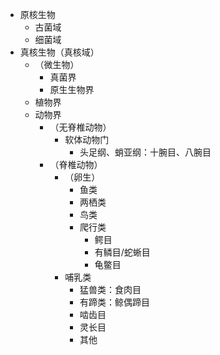 - 原核生物
  - 古菌域
  - 细菌域
- 真核生物（真核域）
  - （微生物）
    - 真菌界
    - 原生生物界
  - 植物界
  - 动物界
    - （无脊椎动物）
      - 软体动物门
        - 头足纲、蛸亚纲：十腕目、八腕目
    - （脊椎动物）
      - （卵生）
        - 鱼类
        - 两栖类
        - 鸟类
        - 爬行类
          - 鳄目
          - 有鳞目/蛇蜥目
          - 龟鳖目
      - 哺乳类
        - 猛兽类：食肉目
        - 有蹄类：鲸偶蹄目
        - 啮齿目
        - 灵长目
        - 其他
